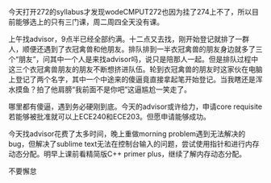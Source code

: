 ﻿今天打开272的syllabus才发现wodeCMPUT272也因为挂了274上不了，所以目前能够选上的只有三门课，周二周四全天没有课。      上午找advisor，9点半已经全部约满。十二点又去找，刚开始登记就排了一群人，顺便还遇到了衣冠禽兽和他朋友。排队排到一半衣冠禽兽的朋友身边就多了三个“朋友”，问其中一个人是来找advisor吗，说只是陪那人一起。但是排队过程中这三个衣冠禽兽朋友的朋友不断想挤进队伍。轮到衣冠禽兽的朋友时这家伙在电脑上登记了两个名字，其中一个中途来的傻逼竟直接拿起笔开始登记。当我瞎还是浑水摸鱼？拍了他肩膀“我前面不是你吧”这逼尴尬一笑走了。    哪里都有傻逼，遇到务必硬刚到底。今天的advisor或许给力，申请core requisite若能够被批准就可以上ECE240和ECE203。但愿申请能够成功。  今天找advisor花费了太多时间，晚上重做morning problem遇到无法解决的bug，但解决了sublime text无法在控制台输入的问题，尝试使用指针和进行内存动态分配。明早上课前看精简版C++ primer plus，继续了解内存动态分配。不要懈怠
